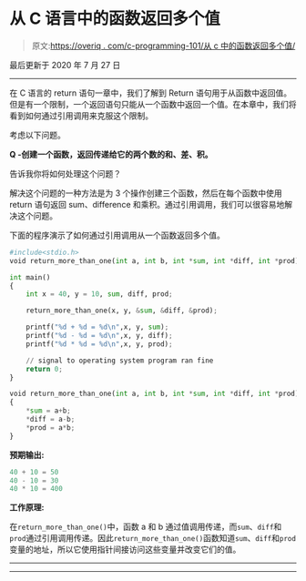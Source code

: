 # 从 C 语言中的函数返回多个值

> 原文:[https://overiq . com/c-programming-101/从 c 中的函数返回多个值/](https://overiq.com/c-programming-101/returning-more-than-one-value-from-function-in-c/)

最后更新于 2020 年 7 月 27 日

* * *

在 C 语言的 return 语句一章中，我们了解到 Return 语句用于从函数中返回值。但是有一个限制，一个返回语句只能从一个函数中返回一个值。在本章中，我们将看到如何通过引用调用来克服这个限制。

考虑以下问题。

**Q -创建一个函数，返回传递给它的两个数的和、差、积。**

告诉我你将如何处理这个问题？

解决这个问题的一种方法是为 3 个操作创建三个函数，然后在每个函数中使用 return 语句返回 sum、difference 和乘积。通过引用调用，我们可以很容易地解决这个问题。

下面的程序演示了如何通过引用调用从一个函数返回多个值。

```py
#include<stdio.h>
void return_more_than_one(int a, int b, int *sum, int *diff, int *prod);

int main()
{
    int x = 40, y = 10, sum, diff, prod;

    return_more_than_one(x, y, &sum, &diff, &prod);

    printf("%d + %d = %d\n",x, y, sum);
    printf("%d - %d = %d\n",x, y, diff);
    printf("%d * %d = %d\n",x, y, prod);

    // signal to operating system program ran fine
    return 0;
}

void return_more_than_one(int a, int b, int *sum, int *diff, int *prod)
{
    *sum = a+b;
    *diff = a-b;
    *prod = a*b;
}

```

**预期输出:**

```py
40 + 10 = 50
40 - 10 = 30
40 * 10 = 400

```

**工作原理:**

在`return_more_than_one()`中，函数 a 和 b 通过值调用传递，而`sum`、`diff`和`prod`通过引用调用传递。因此`return_more_than_one()`函数知道`sum`、`diff`和`prod`变量的地址，所以它使用指针间接访问这些变量并改变它们的值。

* * *

* * *